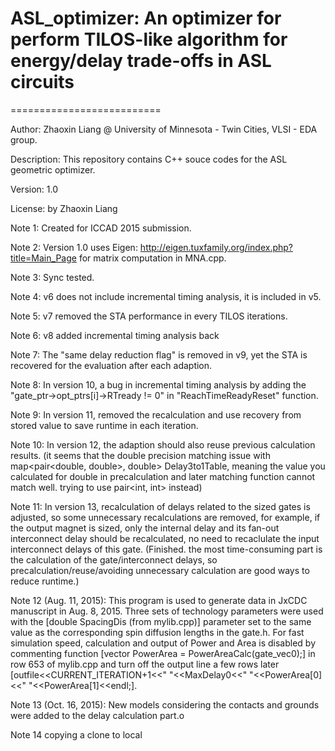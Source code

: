 # ASL_optimizer: An optimizer for perform TILOS-like algorithm for energy/delay trade-offs in ASL circuits
==========================

Author: Zhaoxin Liang @ University of Minnesota - Twin Cities, VLSI - EDA group.

Description: This repository contains C++ souce codes for the ASL geometric optimizer.

Version: 1.0

License: by Zhaoxin Liang

Note 1: Created for ICCAD 2015 submission.

Note 2: Version 1.0 uses Eigen: http://eigen.tuxfamily.org/index.php?title=Main_Page for matrix computation in MNA.cpp.

Note 3: Sync tested.

Note 4: v6 does not include incremental timing analysis, it is included in v5.

Note 5: v7 removed the STA performance in every TILOS iterations.

Note 6: v8 added incremental timing analysis back

Note 7: The "same delay reduction flag" is removed in v9, yet the STA is recovered for the evaluation after each adaption.

Note 8: In version 10, a bug in incremental timing analysis by adding the "gate_ptr->opt_ptrs[i]->RTready != 0" in "ReachTimeReadyReset" function.

Note 9: In version 11, removed the recalculation and use recovery from stored value to save runtime in each iteration.

Note 10: In version 12, the adaption should also reuse previous calculation results.
	(it seems that the double precision matching issue with map<pair<double, double>, double> Delay3to1Table, meaning the value you calculated for double in precalculation and later matching function cannot match well. trying to use pair<int, int> instead)

Note 11: In version 13, recalculation of delays related to the sized gates is adjusted, so some unnecessary recalculations are removed, for example, if the output magnet is sized, only the internal delay and its fan-out interconnect delay should be recalculated, no need to recaclulate the input interconnect delays of this gate.
	(Finished. the most time-consuming part is the calculation of the gate/interconnect delays, so precalculation/reuse/avoiding unnecessary calculation are good ways to reduce runtime.)

Note 12 (Aug. 11, 2015): This program is used to generate data in JxCDC manuscript in Aug. 8, 2015. Three sets of technology parameters were used with the [double SpacingDis (from mylib.cpp)] parameter set to the same value as the corresponding spin diffusion lengths in the gate.h. For fast simulation speed, calculation and output of Power and Area is disabled by commenting function [vector<double> PowerArea = PowerAreaCalc(gate_vec0);] in row 653 of mylib.cpp and turn off the output line a few rows later [outfile<<CURRENT_ITERATION+1<<" "<<MaxDelay0<<" "<<PowerArea[0]<<" "<<PowerArea[1]<<endl;]. 

Note 13 (Oct. 16, 2015): New models considering the contacts and grounds were added to the delay calculation part.o

Note 14 copying a clone to local


